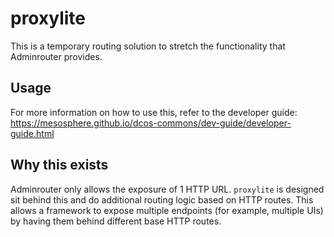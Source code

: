 # proxylite

This is a temporary routing solution to stretch the functionality that
Adminrouter provides.

## Usage

For more information on how to use this, refer to the developer guide:
https://mesosphere.github.io/dcos-commons/dev-guide/developer-guide.html

## Why this exists

Adminrouter only allows the exposure of 1 HTTP URL. `proxylite` is designed
sit behind this and do additional routing logic based on HTTP routes.
This allows a framework to expose multiple endpoints (for example, multiple
UIs) by having them behind different base HTTP routes.
